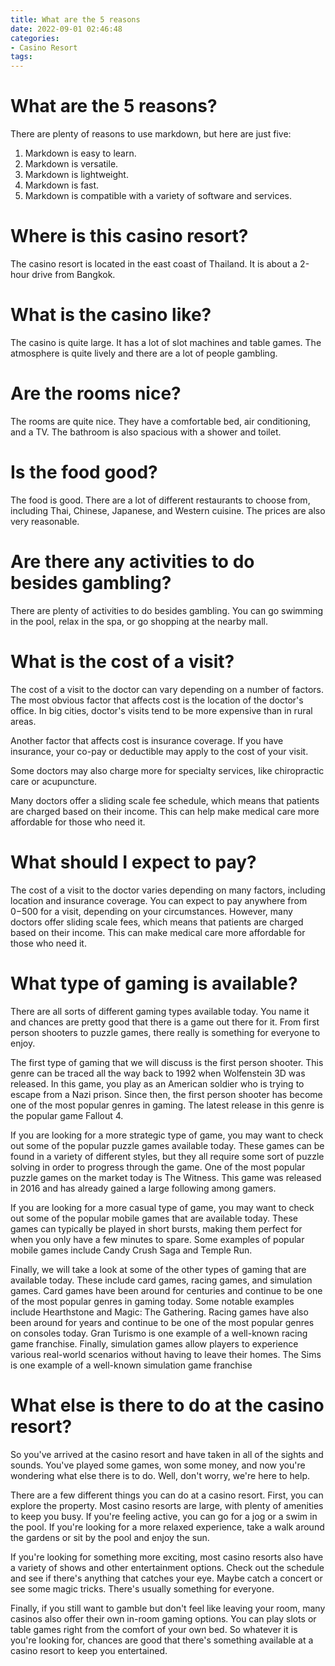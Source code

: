 ```yaml
---
title: What are the 5 reasons
date: 2022-09-01 02:46:48
categories:
- Casino Resort
tags:
---
```



#  What are the 5 reasons?

There are plenty of reasons to use markdown, but here are just five:

1. Markdown is easy to learn.
2. Markdown is versatile.
3. Markdown is lightweight.
4. Markdown is fast.
5. Markdown is compatible with a variety of software and services.

#  Where is this casino resort?

The casino resort is located in the east coast of Thailand. It is about a 2-hour drive from Bangkok.

# What is the casino like?

The casino is quite large. It has a lot of slot machines and table games. The atmosphere is quite lively and there are a lot of people gambling.

# Are the rooms nice?

The rooms are quite nice. They have a comfortable bed, air conditioning, and a TV. The bathroom is also spacious with a shower and toilet.

# Is the food good?

The food is good. There are a lot of different restaurants to choose from, including Thai, Chinese, Japanese, and Western cuisine. The prices are also very reasonable.

# Are there any activities to do besides gambling?

There are plenty of activities to do besides gambling. You can go swimming in the pool, relax in the spa, or go shopping at the nearby mall.

#  What is the cost of a visit?

The cost of a visit to the doctor can vary depending on a number of factors. The most obvious factor that affects cost is the location of the doctor's office. In big cities, doctor's visits tend to be more expensive than in rural areas.

Another factor that affects cost is insurance coverage. If you have insurance, your co-pay or deductible may apply to the cost of your visit.

Some doctors may also charge more for specialty services, like chiropractic care or acupuncture.

Many doctors offer a sliding scale fee schedule, which means that patients are charged based on their income. This can help make medical care more affordable for those who need it.

# What should I expect to pay?

The cost of a visit to the doctor varies depending on many factors, including location and insurance coverage. You can expect to pay anywhere from $0-$500 for a visit, depending on your circumstances. However, many doctors offer sliding scale fees, which means that patients are charged based on their income. This can make medical care more affordable for those who need it.

#  What type of gaming is available?

There are all sorts of different gaming types available today. You name it and chances are pretty good that there is a game out there for it. From first person shooters to puzzle games, there really is something for everyone to enjoy.

The first type of gaming that we will discuss is the first person shooter. This genre can be traced all the way back to 1992 when Wolfenstein 3D was released. In this game, you play as an American soldier who is trying to escape from a Nazi prison. Since then, the first person shooter has become one of the most popular genres in gaming. The latest release in this genre is the popular game Fallout 4.

If you are looking for a more strategic type of game, you may want to check out some of the popular puzzle games available today. These games can be found in a variety of different styles, but they all require some sort of puzzle solving in order to progress through the game. One of the most popular puzzle games on the market today is The Witness. This game was released in 2016 and has already gained a large following among gamers.

If you are looking for a more casual type of game, you may want to check out some of the popular mobile games that are available today. These games can typically be played in short bursts, making them perfect for when you only have a few minutes to spare. Some examples of popular mobile games include Candy Crush Saga and Temple Run.

Finally, we will take a look at some of the other types of gaming that are available today. These include card games, racing games, and simulation games. Card games have been around for centuries and continue to be one of the most popular genres in gaming today. Some notable examples include Hearthstone and Magic: The Gathering. Racing games have also been around for years and continue to be one of the most popular genres on consoles today. Gran Turismo is one example of a well-known racing game franchise. Finally, simulation games allow players to experience various real-world scenarios without having to leave their homes. The Sims is one example of a well-known simulation game franchise

#  What else is there to do at the casino resort?

So you've arrived at the casino resort and have taken in all of the sights and sounds. You've played some games, won some money, and now you're wondering what else there is to do. Well, don't worry, we're here to help.

There are a few different things you can do at a casino resort. First, you can explore the property. Most casino resorts are large, with plenty of amenities to keep you busy. If you're feeling active, you can go for a jog or a swim in the pool. If you're looking for a more relaxed experience, take a walk around the gardens or sit by the pool and enjoy the sun.

If you're looking for something more exciting, most casino resorts also have a variety of shows and other entertainment options. Check out the schedule and see if there's anything that catches your eye. Maybe catch a concert or see some magic tricks. There's usually something for everyone.

Finally, if you still want to gamble but don't feel like leaving your room, many casinos also offer their own in-room gaming options. You can play slots or table games right from the comfort of your own bed. So whatever it is you're looking for, chances are good that there's something available at a casino resort to keep you entertained.